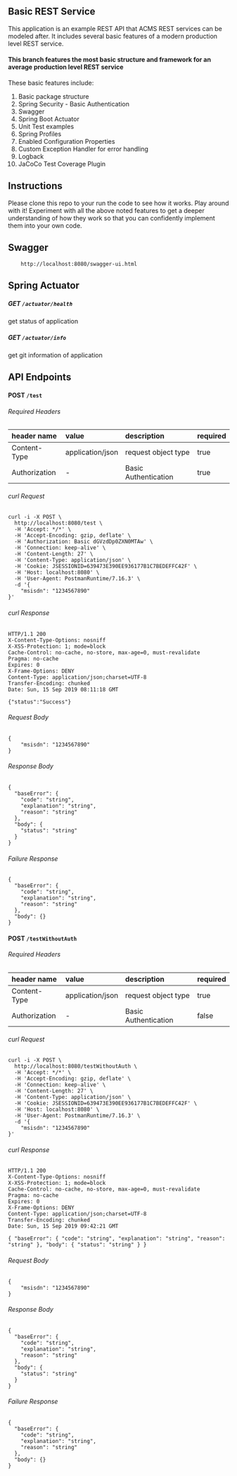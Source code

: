 Basic REST Service
-

This application is an example REST API that ACMS REST services can be modeled after. It includes several basic features of a modern production level REST service.

#### This branch features the most basic structure and framework for an average production level REST service

These basic features include:
1. Basic package structure
2. Spring Security - Basic Authentication
3. Swagger
4. Spring Boot Actuator
5. Unit Test examples
6. Spring Profiles
7. Enabled Configuration Properties
8. Custom Exception Handler for error handling
9. Logback
10. JaCoCo Test Coverage Plugin

## Instructions
Please clone this repo to your run the code to see how it works. Play around with it! Experiment with all the above noted features to get a deeper understanding of how they work so that you can confidently implement them into your own code. 

## Swagger
        http://localhost:8080/swagger-ui.html

## Spring Actuator
##### GET `/actuator/health`
get status of application
##### GET `/actuator/info`
get git information of application


## API Endpoints

#### POST `/test`

###### Required Headers

| header name   | value             | description           | required  |
| :----         | :----             | :----                 | :----     |
| Content-Type  | application/json  | request object type   | true      |
| Authorization | -                 | Basic Authentication  | true      |

###### curl Request
```
curl -i -X POST \
  http://localhost:8080/test \
  -H 'Accept: */*' \
  -H 'Accept-Encoding: gzip, deflate' \
  -H 'Authorization: Basic dGVzdDp0ZXN0MTAw' \
  -H 'Connection: keep-alive' \
  -H 'Content-Length: 27' \
  -H 'Content-Type: application/json' \
  -H 'Cookie: JSESSIONID=639473E390EE936177B1C7BEDEFFC42F' \
  -H 'Host: localhost:8080' \
  -H 'User-Agent: PostmanRuntime/7.16.3' \
  -d '{
	"msisdn": "1234567890"
}'
```
###### curl Response
```
HTTP/1.1 200
X-Content-Type-Options: nosniff
X-XSS-Protection: 1; mode=block
Cache-Control: no-cache, no-store, max-age=0, must-revalidate
Pragma: no-cache
Expires: 0
X-Frame-Options: DENY
Content-Type: application/json;charset=UTF-8
Transfer-Encoding: chunked
Date: Sun, 15 Sep 2019 08:11:18 GMT

{"status":"Success"}
```

###### Request Body
```
{
    "msisdn": "1234567890"
}
```

###### Response Body
```
{
  "baseError": {
    "code": "string",
    "explanation": "string",
    "reason": "string"
  },
  "body": {
    "status": "string"
  }
}
```

###### Failure Response
```
{
  "baseError": {
    "code": "string",
    "explanation": "string",
    "reason": "string"
  },
  "body": {}
}
```

#### POST `/testWithoutAuth`

###### Required Headers

| header name   | value             | description           | required  |
| :----         | :----             | :----                 | :----     |
| Content-Type  | application/json  | request object type   | true      |
| Authorization | -                 | Basic Authentication  | false      |

###### curl Request
```
curl -i -X POST \
  http://localhost:8080/testWithoutAuth \
  -H 'Accept: */*' \
  -H 'Accept-Encoding: gzip, deflate' \
  -H 'Connection: keep-alive' \
  -H 'Content-Length: 27' \
  -H 'Content-Type: application/json' \
  -H 'Cookie: JSESSIONID=639473E390EE936177B1C7BEDEFFC42F' \
  -H 'Host: localhost:8080' \
  -H 'User-Agent: PostmanRuntime/7.16.3' \
  -d '{
	"msisdn": "1234567890"
}'
```
###### curl Response
```
HTTP/1.1 200
X-Content-Type-Options: nosniff
X-XSS-Protection: 1; mode=block
Cache-Control: no-cache, no-store, max-age=0, must-revalidate
Pragma: no-cache
Expires: 0
X-Frame-Options: DENY
Content-Type: application/json;charset=UTF-8
Transfer-Encoding: chunked
Date: Sun, 15 Sep 2019 09:42:21 GMT

{ "baseError": { "code": "string", "explanation": "string", "reason": "string" }, "body": { "status": "string" } }
```

###### Request Body
```
{
    "msisdn": "1234567890"
}
```

###### Response Body
```
{
  "baseError": {
    "code": "string",
    "explanation": "string",
    "reason": "string"
  },
  "body": {
    "status": "string"
  }
}
```

###### Failure Response
```
{
  "baseError": {
    "code": "string",
    "explanation": "string",
    "reason": "string"
  },
  "body": {}
}
```

